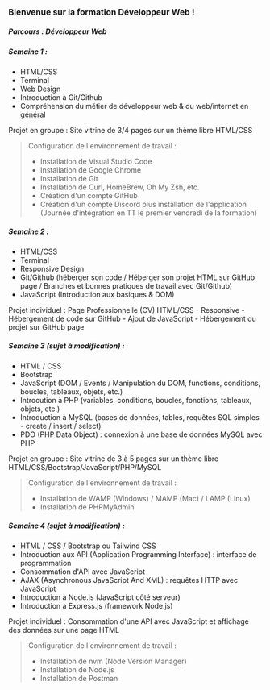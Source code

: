 ### Bienvenue sur la formation Développeur Web ! 

##### Parcours : Développeur Web

##### Semaine 1 : 
- HTML/CSS 
- Terminal 
- Web Design 
- Introduction à Git/Github 
- Compréhension du métier de développeur web & du web/internet en général

Projet en groupe : Site vitrine de 3/4 pages sur un thème libre HTML/CSS

> Configuration de l'environnement de travail :
> - Installation de Visual Studio Code
> - Installation de Google Chrome
> - Installation de Git
> - Installation de Curl, HomeBrew, Oh My Zsh, etc.
> - Création d'un compte GitHub
> - Création d'un compte Discord plus installation de l'application (Journée d'intégration en TT le premier vendredi de la formation)

##### Semaine 2 : 
- HTML/CSS 
- Terminal 
- Responsive Design 
- Git/Github (héberger son code / Héberger son projet HTML sur GitHub page / Branches et bonnes pratiques de travail avec Git/Github) 
- JavaScript (Introduction aux basiques & DOM)

Projet individuel : Page Professionnelle (CV) HTML/CSS - Responsive - Hébergement de code sur GitHub - Ajout de JavaScript - Hébergement du projet sur GitHub page

##### Semaine 3 (sujet à modification) :
- HTML / CSS
- Bootstrap
- JavaScript (DOM / Events / Manipulation du DOM, functions, conditions, boucles, tableaux, objets, etc.)
- Introcution à PHP (variables, conditions, boucles, fonctions, tableaux, objets, etc.)
- Introduction à MySQL (bases de données, tables, requêtes SQL simples - create / insert / select)
- PDO (PHP Data Object) : connexion à une base de données MySQL avec PHP
  
Projet en groupe : Site vitrine de 3 à 5 pages sur un thème libre HTML/CSS/Bootstrap/JavaScript/PHP/MySQL

> Configuration de l'environnement de travail :
> - Installation de WAMP (Windows) / MAMP (Mac) / LAMP (Linux)
> - Installation de PHPMyAdmin

##### Semaine 4 (sujet à modification) :
- HTML / CSS / Bootstrap ou Tailwind CSS
- Introduction aux API (Application Programming Interface) : interface de programmation
- Consommation d'API avec JavaScript
- AJAX (Asynchronous JavaScript And XML) : requêtes HTTP avec JavaScript
- Introduction à Node.js (JavaScript côté serveur)
- Introduction à Express.js (framework Node.js)

Projet individuel : Consommation d'une API avec JavaScript et affichage des données sur une page HTML

> Configuration de l'environnement de travail :
> - Installation de nvm (Node Version Manager)
> - Installation de Node.js
> - Installation de Postman